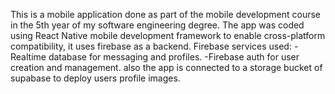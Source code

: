 This is a mobile application done as part of the mobile development course in the 5th year of my software engineering degree.
The app was coded using React Native mobile development framework to enable cross-platform compatibility, it uses firebase as a backend.
Firebase services used:
-Realtime database for messaging and profiles.
-Firebase auth for user creation and management.
also the app is connected to a storage bucket of supabase to deploy users profile images.
